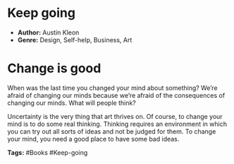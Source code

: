 # Keep going
- **Author:** Austin Kleon
- **Genre:** Design, Self-help, Business, Art

# Change is good
When was the last time you changed your mind about something? We’re afraid of changing our minds because we’re afraid of the consequences of changing our minds. What will people think?

Uncertainty is the very thing that art thrives on. Of course, to change your mind is to do some real thinking. Thinking requires an environment in which you can try out all sorts of ideas and not be judged for them. To change your mind, you need a good place to have some bad ideas.

**Tags:** #Books  #Keep-going
